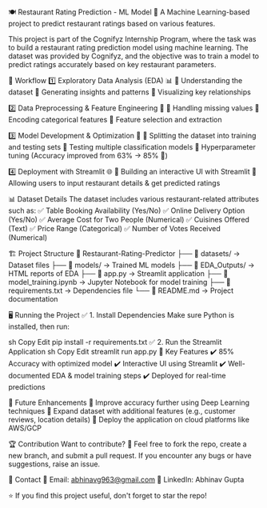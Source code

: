 🍽️ Restaurant Rating Prediction - ML Model
📌 A Machine Learning-based project to predict restaurant ratings based on various features.

This project is part of the Cognifyz Internship Program, where the task was to build a restaurant rating prediction model using machine learning. The dataset was provided by Cognifyz, and the objective was to train a model to predict ratings accurately based on key restaurant parameters.

🚀 Workflow
1️⃣ Exploratory Data Analysis (EDA) 📊
🔹 Understanding the dataset
🔹 Generating insights and patterns
🔹 Visualizing key relationships

2️⃣ Data Preprocessing & Feature Engineering 🔧
🔹 Handling missing values
🔹 Encoding categorical features
🔹 Feature selection and extraction

3️⃣ Model Development & Optimization 🤖
🔹 Splitting the dataset into training and testing sets
🔹 Testing multiple classification models
🔹 Hyperparameter tuning (Accuracy improved from 63% → 85% 🚀)

4️⃣ Deployment with Streamlit 🌐
🔹 Building an interactive UI with Streamlit
🔹 Allowing users to input restaurant details & get predicted ratings

📊 Dataset Details
The dataset includes various restaurant-related attributes such as:
✅ Table Booking Availability (Yes/No)
✅ Online Delivery Option (Yes/No)
✅ Average Cost for Two People (Numerical)
✅ Cuisines Offered (Text)
✅ Price Range (Categorical)
✅ Number of Votes Received (Numerical)

🏗️ Project Structure
📂 Restaurant-Rating-Predictor
├── 📂 datasets/ → Dataset files
├── 📂 models/ → Trained ML models
├── 📂 EDA_Outputs/ → HTML reports of EDA
├── 📜 app.py → Streamlit application
├── 📜 model_training.ipynb → Jupyter Notebook for model training
├── 📜 requirements.txt → Dependencies file
└── 📜 README.md → Project documentation

🖥️ Running the Project
✅ 1. Install Dependencies
Make sure Python is installed, then run:

sh
Copy
Edit
pip install -r requirements.txt
✅ 2. Run the Streamlit Application
sh
Copy
Edit
streamlit run app.py
📌 Key Features
✔️ 85% Accuracy with optimized model
✔️ Interactive UI using Streamlit
✔️ Well-documented EDA & model training steps
✔️ Deployed for real-time predictions

🔮 Future Enhancements
🚀 Improve accuracy further using Deep Learning techniques
🚀 Expand dataset with additional features (e.g., customer reviews, location details)
🚀 Deploy the application on cloud platforms like AWS/GCP

🏆 Contribution
Want to contribute? 🤝
Feel free to fork the repo, create a new branch, and submit a pull request. If you encounter any bugs or have suggestions, raise an issue.

📢 Contact
📩 Email: abhinavg963@gmail.com
🔗 LinkedIn: Abhinav Gupta

⭐ If you find this project useful, don't forget to star the repo!

